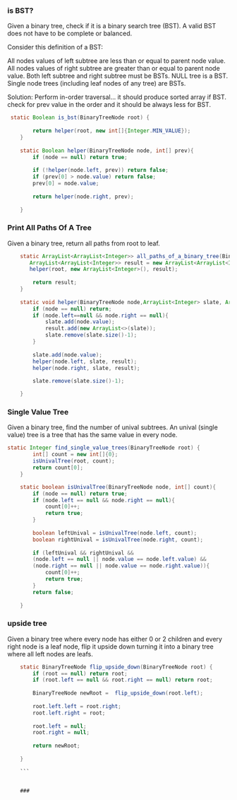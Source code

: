 ### is BST?

Given a binary tree, check if it is a binary search tree (BST). A valid BST does not have to be complete or balanced.

Consider this definition of a BST:

All nodes values of left subtree are less than or equal to parent node value.
All nodes values of right subtree are greater than or equal to parent node value.
Both left subtree and right subtree must be BSTs.
NULL tree is a BST.
Single node trees (including leaf nodes of any tree) are BSTs.

Solution: Perform in-order traversal... it should produce sorted array if BST. check for prev value in the order and it should be always less for BST.

```java
 static Boolean is_bst(BinaryTreeNode root) {
        
        return helper(root, new int[]{Integer.MIN_VALUE});
    }
    
    static Boolean helper(BinaryTreeNode node, int[] prev){
        if (node == null) return true;
        
        if (!helper(node.left, prev)) return false;
        if (prev[0] > node.value) return false;
        prev[0] = node.value;
        
        return helper(node.right, prev);
        
    }

```

### Print All Paths Of A Tree

Given a binary tree, return all paths from root to leaf.


```java
    static ArrayList<ArrayList<Integer>> all_paths_of_a_binary_tree(BinaryTreeNode root) {
       ArrayList<ArrayList<Integer>> result = new ArrayList<ArrayList<Integer>>();
       helper(root, new ArrayList<Integer>(), result);
       
        return result;
    }
    
    static void helper(BinaryTreeNode node,ArrayList<Integer> slate, ArrayList<ArrayList<Integer>> result){
        if (node == null) return;
        if (node.left==null && node.right == null){
            slate.add(node.value);
            result.add(new ArrayList<>(slate));
            slate.remove(slate.size()-1);
        }
        
        slate.add(node.value);
        helper(node.left, slate, result);
        helper(node.right, slate, result);
        
        slate.remove(slate.size()-1);

    }
```

### Single Value Tree

Given a binary tree, find the number of unival subtrees. An unival (single value) tree is a tree that has the same value in every node.

```java
static Integer find_single_value_trees(BinaryTreeNode root) {
        int[] count = new int[]{0};
        isUnivalTree(root, count);
        return count[0];
    }

    static boolean isUnivalTree(BinaryTreeNode node, int[] count){
        if (node == null) return true;
        if (node.left == null && node.right == null){
            count[0]++;
            return true;
        }
        
        boolean leftUnival = isUnivalTree(node.left, count);
        boolean rightUnival = isUnivalTree(node.right, count);
        
        if (leftUnival && rightUnival && 
        (node.left == null || node.value == node.left.value) && 
        (node.right == null || node.value == node.right.value)){
            count[0]++;
            return true;
        }
        return false;
        
    }
```

### upside tree
Given a binary tree where every node has either 0 or 2 children and every right node is a leaf node, flip it upside down turning it into a binary tree where all left nodes are leafs.

```java
    static BinaryTreeNode flip_upside_down(BinaryTreeNode root) {
        if (root == null) return root;
        if (root.left == null && root.right == null) return root;
        
        BinaryTreeNode newRoot =  flip_upside_down(root.left);
        
        root.left.left = root.right;
        root.left.right = root;
        
        root.left = null;
        root.right = null;
        
        return newRoot;
        
    }

    ```


    ### 